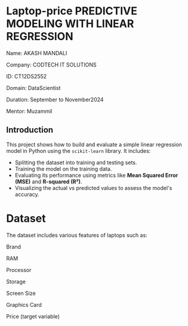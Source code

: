 # Laptop-price PREDICTIVE MODELING WITH LINEAR REGRESSION




Name: AKASH MANDALI

Company: CODTECH IT SOLUTIONS

ID: CT12DS2552

Domain: DataScientist

Duration: September to November2024

Mentor: Muzammil

## Introduction
This project shows how to build and evaluate a simple linear regression model in Python using the `scikit-learn` library. It includes:
- Splitting the dataset into training and testing sets.
- Training the model on the training data.
- Evaluating its performance using metrics like **Mean Squared Error (MSE)** and **R-squared (R²)**.
- Visualizing the actual vs predicted values to assess the model's accuracy.

# Dataset
The dataset includes various features of laptops such as:

Brand

RAM

Processor

Storage

Screen Size

Graphics Card

Price (target variable)


